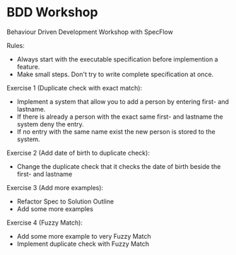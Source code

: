 BDD Workshop
============

Behaviour Driven Development Workshop with SpecFlow

Rules:
- Always start with the executable specification before implemention a feature.
- Make small steps. Don't try to write complete specification at once. 



Exercise 1 (Duplicate check with exact match):
- Implement a system that allow you to add a person by entering first- and lastname.
- If there is already a person with the exact same first- and lastname the system deny the entry.
- If no entry with the same name exist the new person is stored to the system.


Exercise 2 (Add date of birth to duplicate check):
- Change the duplicate check that it checks the date of birth beside the first- and lastname


Exercise 3 (Add more examples):
- Refactor Spec to Solution Outline
- Add some more examples


Exercise 4 (Fuzzy Match):
- Add some more example to very Fuzzy Match
- Implement duplicate check with Fuzzy Match

